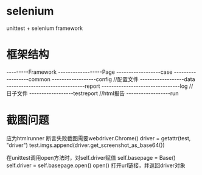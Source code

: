 # selenium
unittest + selenium  framework


# 框架结构
---------Framework
------------------Page
------------------case
------------------common
------------------config                //配置文件
------------------data       
--------------------------------report
--------------------------------log       //日子文件
------------------testreport         //html报告
------------------run


# 截图问题
应为htmlrunner 断言失败截图需要webdriver.Chrome()
driver = getattr(test, "driver")
test.imgs.append(driver.get_screenshot_as_base64())



在unittest调用open方法时，对self.driver赋值
self.basepage = Base()
self.driver = self.basepage.open()
open() 打开url链接，并返回driver对象

